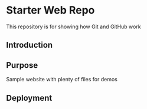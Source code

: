 # Starter Web Repo

This repository is for showing how Git and GitHub work

## Introduction 

## Purpose

Sample website with plenty of files for demos

## Deployment 